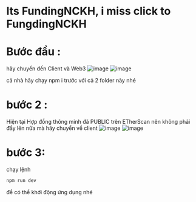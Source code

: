 # Its FundingNCKH, i miss click to FungdingNCKH

# Bước đầu :
hãy chuyển đến Client và Web3 
![image](https://github.com/user-attachments/assets/74c1ef5f-c17b-4799-92e1-d8fa0899bafc)
![image](https://github.com/user-attachments/assets/a00fe17e-0879-4b24-aa7c-131d91bee38f)

cả nhà hãy chạy npm i trước với cả 2 folder này nhé

# bước 2 :
Hiện tại Hợp đồng thông minh đã PUBLIC trên ETherScan nên không phải đẩy lên nữa mà hãy chuyển về client
![image](https://github.com/user-attachments/assets/5501a513-6a3a-46c5-965f-ca6506089708)
![image](https://github.com/user-attachments/assets/942d9af0-ed0a-4b19-b0bd-0696ce896855)

# bước 3:
chạy lệnh 
```bash
npm run dev
```
để có thể khởi động ứng dụng nhé
